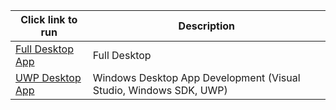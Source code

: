 |Click link to run  |Description  |
|---------|---------|
|<a href='http://boxstarter.org/package/url?https://raw.githubusercontent.com/jasonmull/DeviceBootstrap/refs/heads/main/fulldevice.ps1'>Full Desktop App</a>     | Full Desktop |
|<a href='http://boxstarter.org/package/url?https://raw.githubusercontent.com/Microsoft/windows-dev-box-setup-scripts/master/dev_app_desktop_uwp.ps1'>UWP Desktop App</a>     | Windows Desktop App Development (Visual Studio, Windows SDK, UWP) |
